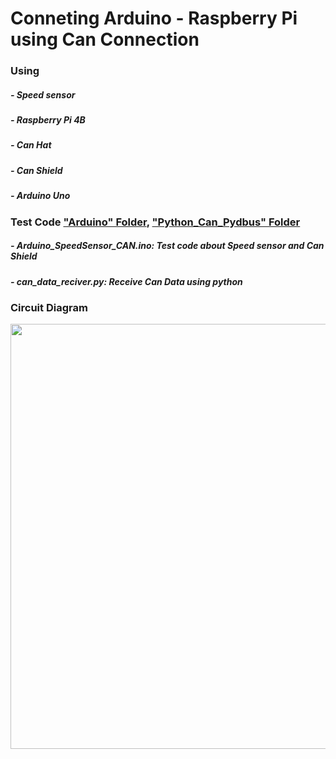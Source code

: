 # Conneting Arduino - Raspberry Pi using Can Connection

### Using
##### - Speed sensor
##### - Raspberry Pi 4B
##### - Can Hat
##### - Can Shield
##### - Arduino Uno

### Test Code ["Arduino" Folder](https://github.com/Ho-mmd/DES_Project2/tree/main/Arduino), ["Python_Can_Pydbus" Folder](https://github.com/Ho-mmd/DES_Project2/tree/main/Python_Can_Pydbus)
##### - Arduino_SpeedSensor_CAN.ino: Test code about Speed sensor and Can Shield
##### - can_data_reciver.py: Receive Can Data using python

### Circuit Diagram

<img src="https://github.com/Ho-mmd/DES_Project2/assets/55338823/96e4e505-5bab-4c2d-bdda-d9076187b401" width="584" height="680"/>

